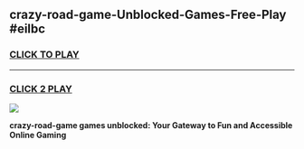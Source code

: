 
## crazy-road-game-Unblocked-Games-Free-Play #eilbc
<h3>
<a href="https://us.freeplayer.one?title=crazy-road-game&ref=9M">CLICK TO PLAY</a></h3>
<hr>

<h3>
<a href="https://us.freeplayer.one?title=crazy-road-game&ref=9M">CLICK 2 PLAY</a>
  
</h3>

<a href="https://us.freeplayer.one?title=crazy-road-game&ref=9M"><img src="https://clearcache.store/games.png"></a>


**crazy-road-game games unblocked: Your Gateway to Fun and Accessible Online Gaming**
